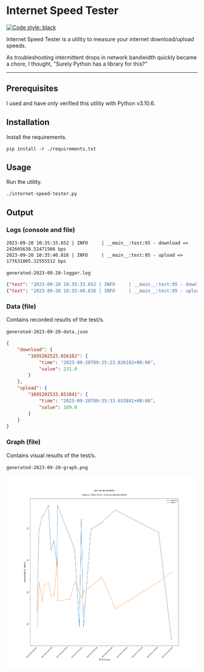 # Internet Speed Tester

[![Code style: black](https://img.shields.io/badge/code%20style-black-000000.svg)](https://github.com/psf/black)

Internet Speed Tester is a utility to measure your internet download/upload
speeds.

As troubleshooting intermittent drops in network bandwidth quickly became a
chore, I thought, "Surely Python has a library for this?"

----

## Prerequisites

I used and have only verified this utility with Python v3.10.6.

## Installation

Install the requirements.

```console
pip install -r ./requirements.txt
```

## Usage

Run the utility.

```console
./internet-speed-tester.py
```

## Output

### Logs (console and file)

```console
2023-09-20 10:35:33.652 | INFO     | __main__:test:95 - download => 242665638.52471566 bps
2023-09-20 10:35:40.816 | INFO     | __main__:test:95 - upload => 177631005.32555512 bps
```

`generated-2023-09-20-logger.log`

```json
{"text": "2023-09-20 10:35:33.652 | INFO     | __main__:test:95 - download => 242665638.52471566 bps\n", "record": {"elapsed": {"repr": "0:00:15.751255", "seconds": 15.751255}, "exception": null, "extra": {}, "file": {"name": "internet-speed-tester.py", "path": "/home/andrew/git/vadanx/internet-speed-tester/./internet-speed-tester.py"}, "function": "test", "level": {"icon": "ℹ️", "name": "INFO", "no": 20}, "line": 95, "message": "download => 242665638.52471566 bps", "module": "internet-speed-tester", "name": "__main__", "process": {"id": 14518, "name": "MainProcess"}, "thread": {"id": 139981989679104, "name": "MainThread"}, "time": {"repr": "2023-09-20 10:35:33.652541+01:00", "timestamp": 1695202533.652541}}}
{"text": "2023-09-20 10:35:40.816 | INFO     | __main__:test:95 - upload => 177631005.32555512 bps\n", "record": {"elapsed": {"repr": "0:00:22.915287", "seconds": 22.915287}, "exception": null, "extra": {}, "file": {"name": "internet-speed-tester.py", "path": "/home/andrew/git/vadanx/internet-speed-tester/./internet-speed-tester.py"}, "function": "test", "level": {"icon": "ℹ️", "name": "INFO", "no": 20}, "line": 95, "message": "upload => 177631005.32555512 bps", "module": "internet-speed-tester", "name": "__main__", "process": {"id": 14518, "name": "MainProcess"}, "thread": {"id": 139981989679104, "name": "MainThread"}, "time": {"repr": "2023-09-20 10:35:40.816573+01:00", "timestamp": 1695202540.816573}}}
```

### Data (file)

Contains recorded results of the test/s.

`generated-2023-09-20-data.json`

```json
{
    "download": {
        "1695202523.026182": {
            "time": "2023-09-20T09:35:23.026182+00:00",
            "value": 231.0
        }
    },
    "upload": {
        "1695202533.653841": {
            "time": "2023-09-20T09:35:33.653841+00:00",
            "value": 169.0
        }
    }
}
```

### Graph (file)

Contains visual results of the test/s.

`generated-2023-09-20-graph.png`

![Graph displaying internet bandwidth datapoints over time](./docs/assets/graph.png "Internet Speed Tester Graph")
